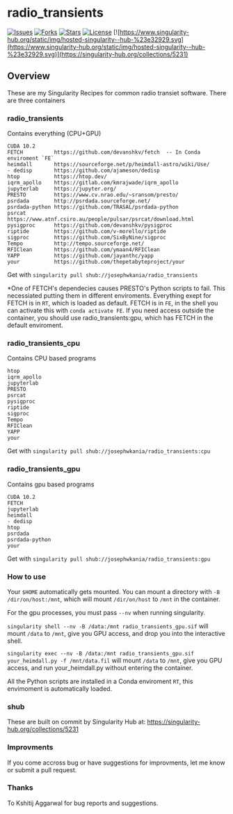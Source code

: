 # radio_transients


[![Issues](https://img.shields.io/github/issues/josephwkania/radio_transients?style=flat-square)]()
[![Forks](https://img.shields.io/github/forks/josephwkania/radio_transients?style=flat-square)]()
[![Stars](https://img.shields.io/github/stars/josephwkania/radio_transients?style=flat-square)]()
[![License](https://img.shields.io/github/license/josephwkania/radio_transients?style=flat-square)]()
[![https://www.singularity-hub.org/static/img/hosted-singularity--hub-%23e32929.svg](https://www.singularity-hub.org/static/img/hosted-singularity--hub-%23e32929.svg)](https://singularity-hub.org/collections/5231)


## Overview

These are my Singularity Recipes for common radio transiet software.
There are three containers

### radio_transients
Contains everything (CPU+GPU)
 
    CUDA 10.2
    FETCH          https://github.com/devanshkv/fetch  -- In Conda enviroment `FE`
    heimdall       https://sourceforge.net/p/heimdall-astro/wiki/Use/
    - dedisp       https://github.com/ajameson/dedisp
    htop           https://htop.dev/
    iqrm_apollo    https://gitlab.com/kmrajwade/iqrm_apollo
    jupyterlab     https://jupyter.org/
    PRESTO         https://www.cv.nrao.edu/~sransom/presto/
    psrdada        http://psrdada.sourceforge.net/
    psrdada-python https://github.com/TRASAL/psrdada-python
    psrcat         https://www.atnf.csiro.au/people/pulsar/psrcat/download.html
    pysigproc      https://github.com/devanshkv/pysigproc
    riptide        https://github.com/v-morello/riptide
    sigproc        https://github.com/SixByNine/sigproc
    Tempo          http://tempo.sourceforge.net/
    RFIClean       https://github.com/ymaan4/RFIClean
    YAPP           https://github.com/jayanthc/yapp
    your           https://github.com/thepetabyteproject/your

Get with
`singularity pull shub://josephwkania/radio_transients`

*One of FETCH's dependecies causes PRESTO's Python scripts to fail. 
This necessiated putting them in different enviroments. 
Everything exept for FETCH is in `RT`, which is loaded as default.
FETCH is in `FE`, in the shell you can activate this 
with `conda activate FE`. If you need access outside the container,
you should use radio_transients:gpu, which has FETCH in the default enviroment. 

### radio_transients_cpu
Contains CPU based programs

    htop
    iqrm_apollo
    jupyterlab   
    PRESTO
    psrcat
    pysigproc
    riptide
    sigproc
    Tempo 
    RFIClean
    YAPP  
    your

Get with
`singularity pull shub://josephwkania/radio_transients:cpu`  

### radio_transients_gpu
Contains gpu based programs

    CUDA 10.2
    FETCH      
    jupyterlab
    heimdall
    - dedisp
    htop 
    psrdada 
    psrdada-python
    your

Get with
`singularity pull shub://josephwkania/radio_transients:gpu`

### How to use
Your `$HOME` automatically gets mounted.
You can mount a directory with `-B /dir/on/host:/mnt`, which will mount `/dir/on/host` to `/mnt` in the container. 

For the gpu processes, you must pass `--nv` when running singularity.

`singularity shell --nv -B /data:/mnt radio_transients_gpu.sif` 
will mount `/data` to `/mnt`, give you GPU access, and drop you into the interactive shell. 

`singularity exec --nv -B /data:/mnt radio_transients_gpu.sif your_heimdall.py -f /mnt/data.fil` 
will mount `/data` to `/mnt`, give you GPU access, and run your_heimdall.py without entering the container.

All the Python scripts are installed in a Conda enviroment `RT`, this envimoment is automatically loaded.

### shub
These are built on commit by Singularity Hub at: https://singularity-hub.org/collections/5231

### Improvments
If you come accross bug or have suggestions for improvments, let me know or submit a pull request.

### Thanks
To Kshitij Aggarwal for bug reports and suggestions.
